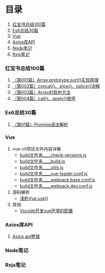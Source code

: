 # 目录
1. [红宝书总结100篇](#1)
1. [Es6总结30篇](#2)
1. [Vue](#3)
1. [Axios库API](#4)
1. [Node笔记](#5)
1. [Rxjs笔记](#6)

<h3 id="1">红宝书总结100篇</h3>

1. [（第001篇）Array.prototype.sort()实现原理](https://github.com/Willworkgogogo/red-book-note/blob/master/note/redbook/sort.md)
1. [（第002篇）concat()、slice()、splice()详解](https://github.com/Willworkgogogo/red-book-note/issues/2)
1. [（第003篇）Array的其他方法](https://github.com/Willworkgogogo/red-book-note/issues/3)
1. [（第004篇）call()、apply()使用](https://github.com/Willworkgogogo/red-book-note/blob/master/note/redbook/apply%08-call.md)





<h3 id="2">Es6总结30篇</h3>

1. [（第01篇）Promise语法解析](https://github.com/Willworkgogogo/red-book-note/issues/4)



<h3 id="3">Vue</h3>

1. vue-cli项目文件内容详解
    - [build文件夹____check-versions.js](https://github.com/Willworkgogogo/red-book-note/blob/master/note/vue/vue-cli/check-versions.js.md)
    - [build文件夹____build.js](https://github.com/Willworkgogogo/red-book-note/blob/master/note/vue/vue-cli/build.js.md)
    - [build文件夹____utils.js](https://github.com/Willworkgogogo/red-book-note/blob/master/note/vue/vue-cli/utils.md)
    - [build文件夹____vue-loader.conf.js](https://github.com/Willworkgogogo/red-book-note/blob/master/note/vue/vue-cli/vue-loader.conf.js.md)
    - [build文件夹____webpack.base.conf.js](https://github.com/Willworkgogogo/red-book-note/blob/master/note/vue/vue-cli/webpack.base.conf.js.md)
    - [build文件夹____webpack.dev.conf.js](https://github.com/Willworkgogogo/red-book-note/blob/master/note/vue/vue-cli/webpack.dev.conf.js.md)
1. 源码解析
    - [浅析Vue.use()](https://github.com/Willworkgogogo/red-book-note/blob/master/note/vue/vue-use.md)
1. 其他
    - [Vscode开发vue环境的配置](https://github.com/Willworkgogogo/red-book-note/blob/master/note/vue/vscode.config.md)
<h3 id="4">Axios库API</h3>

1. [Axios api整理](https://github.com/Willworkgogogo/red-book-note/issues/4)




<h3 id="5">Node笔记</h3>



<h3 id="6">Rxjs笔记</h3>
